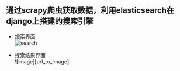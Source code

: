 ## 通过scrapy爬虫获取数据，利用elasticsearch在django上搭建的搜索引擎
+ 搜索界面<br>
![search](https://github.com/bluehao/hao_search/tree/master/images/search.png) <br>

+ 搜索结果界面<br>
![image][url_to_image]
